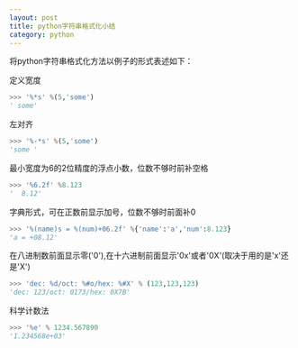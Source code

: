 ```yaml
---
layout: post
title: python字符串格式化小结
category: python
---
```


将python字符串格式化方法以例子的形式表述如下： 

定义宽度

```python
>>> '%*s' %(5,'some')
' some'
```

左对齐 

```python
>>> '%-*s' %(5,'some')
'some '
```

最小宽度为6的2位精度的浮点小数，位数不够时前补空格 

```python
>>> '%6.2f' %8.123	
'  8.12'
```

字典形式，可在正数前显示加号，位数不够时前面补0 

```python
>>> '%(name)s = %(num)+06.2f' %{'name':'a','num':8.123}
'a = +08.12'
```

在八进制数前面显示零('0'),在十六进制前面显示'0x'或者'0X'(取决于用的是'x'还是'X') 

```python
>>> 'dec: %d/oct: %#o/hex: %#X' % (123,123,123)
'dec: 123/oct: 0173/hex: 0X7B'
```

科学计数法 

```python
>>> '%e' % 1234.567890
'1.234568e+03'
```
